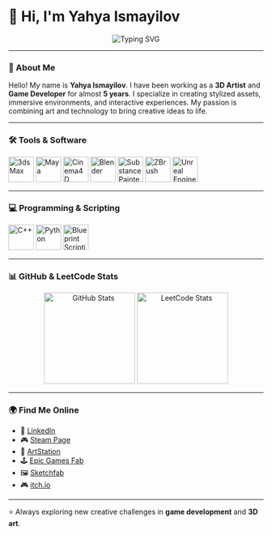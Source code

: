 # 👋 Hi, I'm Yahya Ismayilov

<p align="center">
  <img src="https://readme-typing-svg.herokuapp.com?font=Fira+Code&size=22&pause=1000&color=36BCF7&center=true&vCenter=true&width=650&lines=Welcome+to+my+GitHub+profile!;3D+Artist+%26+Game+Developer;Creating+worlds+through+art+%26+code!+🚀" alt="Typing SVG" />
</p>

---

### 🌌 About Me
Hello! My name is **Yahya Ismayilov**.
I have been working as a **3D Artist** and **Game Developer** for almost **5 years**.
I specialize in creating stylized assets, immersive environments, and interactive experiences.
My passion is combining art and technology to bring creative ideas to life.

---

### 🛠️ Tools & Software
<p align="left">
  <img src="https://cdn.jsdelivr.net/npm/@devicons/devicon/icons/3dsmax/3dsmax-original.svg" alt="3ds Max" width="50" height="50"/>
  <img src="https://cdn.jsdelivr.net/npm/@devicons/devicon/icons/maya/maya-original.svg" alt="Maya" width="50" height="50"/>
  <img src="https://cdn.jsdelivr.net/npm/@devicons/devicon/icons/cinema4d/cinema4d-original.svg" alt="Cinema4D" width="50" height="50"/>
  <img src="https://cdn.jsdelivr.net/npm/@devicons/devicon/icons/blender/blender-original.svg" alt="Blender" width="50" height="50"/>
  <img src="https://cdn.jsdelivr.net/npm/@devicons/devicon/icons/substancepainter/substancepainter-original.svg" alt="Substance Painter" width="50" height="50"/>
  <img src="https://cdn.jsdelivr.net/npm/@devicons/devicon/icons/zbrush/zbrush-original.svg" alt="ZBrush" width="50" height="50"/>
  <img src="https://cdn.simpleicons.org/unrealengine/white" alt="Unreal Engine" width="50" height="50"/>
</p>

---

### 💻 Programming & Scripting
<p align="left">
  <img src="https://cdn.jsdelivr.net/npm/@devicons/devicon/icons/cplusplus/cplusplus-original.svg" alt="C++" width="50" height="50"/>
  <img src="https://cdn.jsdelivr.net/npm/@devicons/devicon/icons/python/python-original.svg" alt="Python" width="50" height="50"/>
  <img src="https://cdn.simpleicons.org/unrealengine/white" alt="Blueprint Scripting" width="50" height="50"/> </p>

---

### 📊 GitHub & LeetCode Stats

<p align="center">
  <img src="https://github-readme-stats.vercel.app/api?username=YahyaIsma&show_icons=true&theme=tokyonight&count_private=true&hide_border=true&cache_seconds=7200" alt="GitHub Stats" height="180"/>
  <img src="https://leetcard.jacoblin.cool/YahyaIsma?theme=dark&font=Fira%20Code&ext=activity" alt="LeetCode Stats" height="180"/>
</p>

---

### 🌍 Find Me Online
- 🔗 [LinkedIn](https://www.linkedin.com/in/yehya-ismayilov/)
- 🎮 [Steam Page](https://store.steampowered.com/curator/45575538)
- 🎨 [ArtStation](https://www.artstation.com/darknight_studyo/store?tab=digital_product)
- 🕹️ [Epic Games Fab](https://www.fab.com/tr/sellers/DarkNight%20studio)
- 🖼️ [Sketchfab](https://sketchfab.com/ismayilovyehya.yi)
- 🎮 [itch.io](https://darknightstudio.itch.io/)

---

⭐ Always exploring new creative challenges in **game development** and **3D art**.

